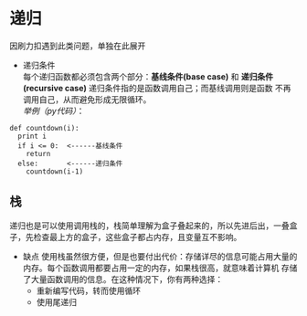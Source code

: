# 递归
因刷力扣遇到此类问题，单独在此展开
* 递归条件  
每个递归函数都必须包含两个部分：**基线条件(base case)** 和 **递归条件(recursive case)** 递归条件指的是函数调用自己；而基线调用则是函数
不再调用自己，从而避免形成无限循环。  
*举例（py代码）*：  
```
def countdown(i):
  print i
  if i <= 0:  <------基线条件
    return
  else:       <------递归条件
    countdown(i-1)
```
## 栈
递归也是可以使用调用栈的，栈简单理解为盒子叠起来的，所以先进后出，一叠盒子，先检查最上方的盒子，这些盒子都占内存，且变量互不影响。  
* 缺点
使用栈虽然很方便，但是也要付出代价：存储详尽的信息可能占用大量的内存。每个函数调用都要占用一定的内存，如果栈很高，就意味着计算机
存储了大量函数调用的信息。在这种情况下，你有两种选择：
  * 重新编写代码，转而使用循环  
  * 使用尾递归  
